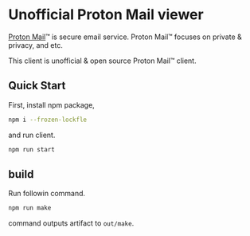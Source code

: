 # Unofficial Proton Mail viewer

[Proton Mail](https://proton.me/mail)™ is secure email service.
Proton Mail™ focuses on private & privacy, and etc.

This client is unofficial & open source Proton Mail™ client.

## Quick Start

First, install npm package,

```bash
npm i --frozen-lockfle
```

and run client.

```bash
npm run start
```

## build

Run followin command.

```bash
npm run make
```

command outputs artifact to `out/make`.
